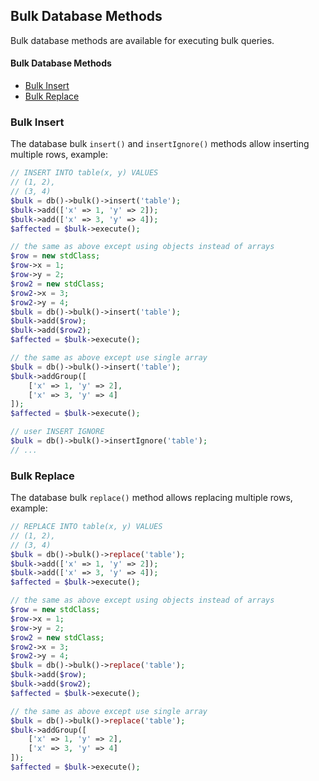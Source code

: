 ## Bulk Database Methods
Bulk database methods are available for executing bulk queries.

#### Bulk Database Methods
- [Bulk Insert](#bulk-insert)
- [Bulk Replace](#bulk-replace)

### Bulk Insert
The database bulk `insert()` and `insertIgnore()` methods allow inserting multiple rows, example:
```php
// INSERT INTO table(x, y) VALUES
// (1, 2),
// (3, 4)
$bulk = db()->bulk()->insert('table');
$bulk->add(['x' => 1, 'y' => 2]);
$bulk->add(['x' => 3, 'y' => 4]);
$affected = $bulk->execute();

// the same as above except using objects instead of arrays
$row = new stdClass;
$row->x = 1;
$row->y = 2;
$row2 = new stdClass;
$row2->x = 3;
$row2->y = 4;
$bulk = db()->bulk()->insert('table');
$bulk->add($row);
$bulk->add($row2);
$affected = $bulk->execute();

// the same as above except use single array
$bulk = db()->bulk()->insert('table');
$bulk->addGroup([
    ['x' => 1, 'y' => 2],
    ['x' => 3, 'y' => 4]
]);
$affected = $bulk->execute();

// user INSERT IGNORE
$bulk = db()->bulk()->insertIgnore('table');
// ...
```

### Bulk Replace
The database bulk `replace()` method allows replacing multiple rows, example:
```php
// REPLACE INTO table(x, y) VALUES
// (1, 2),
// (3, 4)
$bulk = db()->bulk()->replace('table');
$bulk->add(['x' => 1, 'y' => 2]);
$bulk->add(['x' => 3, 'y' => 4]);
$affected = $bulk->execute();

// the same as above except using objects instead of arrays
$row = new stdClass;
$row->x = 1;
$row->y = 2;
$row2 = new stdClass;
$row2->x = 3;
$row2->y = 4;
$bulk = db()->bulk()->replace('table');
$bulk->add($row);
$bulk->add($row2);
$affected = $bulk->execute();

// the same as above except use single array
$bulk = db()->bulk()->replace('table');
$bulk->addGroup([
    ['x' => 1, 'y' => 2],
    ['x' => 3, 'y' => 4]
]);
$affected = $bulk->execute();
```